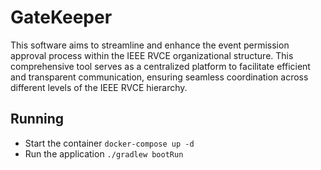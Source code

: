 # GateKeeper
This software aims to streamline and enhance the event permission approval process within the IEEE RVCE organizational structure. This comprehensive tool serves as a centralized platform to facilitate efficient and transparent communication, ensuring seamless coordination across different levels of the IEEE RVCE hierarchy. 

## Running

- Start the container
    `docker-compose up -d`
- Run the application
    `./gradlew bootRun`



